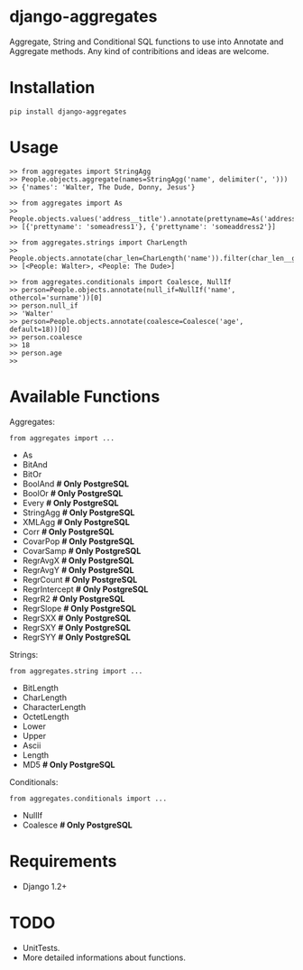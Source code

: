 django-aggregates
=================
Aggregate, String and Conditional SQL functions to use into Annotate and Aggregate methods. Any kind of contribitions and ideas are welcome.

Installation
=================
    pip install django-aggregates
    
Usage
=================
    >> from aggregates import StringAgg
    >> People.objects.aggregate(names=StringAgg('name', delimiter(', ')))
    >> {'names': 'Walter, The Dude, Donny, Jesus'}
    
    >> from aggregates import As
    >> People.objects.values('address__title').annotate(prettyname=As('address__title')).values('prettyname')
    >> [{'prettyname': 'someadress1'}, {'prettyname': 'someaddress2'}]
    
    >> from aggregates.strings import CharLength
    >> People.objects.annotate(char_len=CharLength('name')).filter(char_len__gt=6)
    >> [<People: Walter>, <People: The Dude>]
    
    >> from aggregates.conditionals import Coalesce, NullIf
    >> person=People.objects.annotate(null_if=NullIf('name', othercol='surname'))[0]
    >> person.null_if
    >> 'Walter'
    >> person=People.objects.annotate(coalesce=Coalesce('age', default=18))[0]
    >> person.coalesce
    >> 18
    >> person.age
    >> 

Available Functions
=================
Aggregates:

    from aggregates import ...
- As
- BitAnd
- BitOr
- BoolAnd  **# Only PostgreSQL**
- BoolOr  **# Only PostgreSQL**
- Every  **# Only PostgreSQL**
- StringAgg  **# Only PostgreSQL**
- XMLAgg  **# Only PostgreSQL**
- Corr  **# Only PostgreSQL**
- CovarPop  **# Only PostgreSQL**
- CovarSamp  **# Only PostgreSQL**
- RegrAvgX  **# Only PostgreSQL**
- RegrAvgY  **# Only PostgreSQL**
- RegrCount  **# Only PostgreSQL**
- RegrIntercept  **# Only PostgreSQL**
- RegrR2  **# Only PostgreSQL**
- RegrSlope  **# Only PostgreSQL**
- RegrSXX  **# Only PostgreSQL**
- RegrSXY  **# Only PostgreSQL**
- RegrSYY  **# Only PostgreSQL**

Strings:

    from aggregates.string import ...
- BitLength
- CharLength
- CharacterLength
- OctetLength
- Lower
- Upper
- Ascii
- Length
- MD5  **# Only PostgreSQL**

Conditionals:

    from aggregates.conditionals import ...
- NullIf
- Coalesce  **# Only PostgreSQL**

Requirements
==================================
- Django 1.2+

TODO
=================
- UnitTests.
- More detailed informations about functions.
